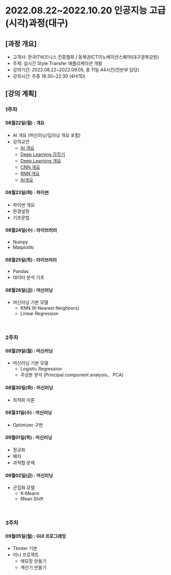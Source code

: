 # **2022.08.22~2022.10.20 인공지능 고급(시각)과정(대구)**

## [과정 개요] 
- 고객사: 한국IT비즈니스 진흥협회 / 동북권ICT이노베이션스퀘어(대구경북강원)
- 주제: 실시간 Style Transfer 애플리케이션 개발
- 강의기간: 2022.08.22~2022.09.05, 총 11일 44시간(전반부 담당)
- 강의시간: 주중 18:30~22:30 (4H/1D)

## [강의 계획]

### 1주차

#### 08월22일(월) : 개요
- AI 개요 (머신러닝/딥러닝 개요 포함)
- 강의교안
  - [AI 개요](../Material/AI_DeepLearning/01_AI개요.pdf)
  - [Deep Learning 감잡기](../Material/AI_DeepLearning/02_DeepLearning감잡기.pdf)
  - [Deep Learning 개요](../Material/AI_DeepLearning/03_DeepLearning개요.pdf)
  - [CNN 개요](../Material/AI_DeepLearning/04_CNN개요.pdf)
  - [RNN 개요](../Material/AI_DeepLearning/05_RNN개요.pdf)
  - <a href="../Material/AI_DeepLearning/01_AI개요.pdf" class="image fit"><img src="" alt="" type="application/pdf">AI개요</a>

#### 08월23일(화) : 파이썬
- 파이썬 개요
- 환경설정
- 기초문법

#### 08월24일(수) : 라이브러리
- Numpy
- Matplotlib

#### 08월25일(목) : 라이브러리
- Pandas
- 데이터 분석 기초

#### 08월26일(금) : 머신러닝
- 머신러닝 기본 모델
  - KNN (K-Nearest Neighbors)
  - Linear Regression	
<br>

### 2주차
#### 08월29일(월) : 머신러닝
- 머신러닝 기본 모델
  - Logistic Regression
  - 주성분 분석 (Principal component analysis， PCA)

#### 08월30일(화) : 머신러닝
- 최적화 이론

#### 08월31일(수) : 머신러닝
- Optimizer 구현

#### 09월01일(목) : 머신러닝
- 정규화
- 배치
- 과적합 문제

#### 09월02일(금) : 머신러닝
- 군집화 모델
  - K-Means
  - Mean Shift
<br>

### 3주차
#### 09월05일(월) : GUI 프로그래밍
- Tkinter 기본
- 미니 프로젝트
  - 메모장 만들기
  - 계산기 만들기
